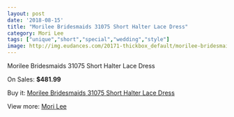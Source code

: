```yaml
---
layout: post
date: '2018-08-15'
title: "Morilee Bridesmaids 31075 Short Halter Lace Dress"
category: Mori Lee
tags: ["unique","short","special","wedding","style"]
image: http://img.eudances.com/20171-thickbox_default/morilee-bridesmaids-31075-short-halter-lace-dress.jpg
---
```

Morilee Bridesmaids 31075 Short Halter Lace Dress

On Sales: **$481.99**
<a href="https://www.eudances.com/en/mori-lee/6042-morilee-bridesmaids-31075-short-halter-lace-dress.html"><amp-img layout="responsive" width="600" height="600" src="//img.eudances.com/20171-thickbox_default/morilee-bridesmaids-31075-short-halter-lace-dress.jpg" alt="Morilee Bridesmaids 31075 Short Halter Lace Dress 0" /></a>
<a href="https://www.eudances.com/en/mori-lee/6042-morilee-bridesmaids-31075-short-halter-lace-dress.html"><amp-img layout="responsive" width="600" height="600" src="//img.eudances.com/20173-thickbox_default/morilee-bridesmaids-31075-short-halter-lace-dress.jpg" alt="Morilee Bridesmaids 31075 Short Halter Lace Dress 1" /></a>
<a href="https://www.eudances.com/en/mori-lee/6042-morilee-bridesmaids-31075-short-halter-lace-dress.html"><amp-img layout="responsive" width="600" height="600" src="//img.eudances.com/20172-thickbox_default/morilee-bridesmaids-31075-short-halter-lace-dress.jpg" alt="Morilee Bridesmaids 31075 Short Halter Lace Dress 2" /></a>

Buy it: [Morilee Bridesmaids 31075 Short Halter Lace Dress](https://www.eudances.com/en/mori-lee/6042-morilee-bridesmaids-31075-short-halter-lace-dress.html "Morilee Bridesmaids 31075 Short Halter Lace Dress")

View more: [Mori Lee](https://www.eudances.com/en/65-mori-lee "Mori Lee")